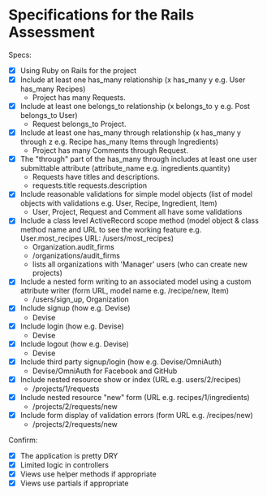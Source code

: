 # Specifications for the Rails Assessment

Specs:
- [x] Using Ruby on Rails for the project
- [x] Include at least one has_many relationship (x has_many y e.g. User has_many Recipes)
    - Project has many Requests.
- [x] Include at least one belongs_to relationship (x belongs_to y e.g. Post belongs_to User)
    - Request belongs_to Project.
- [x] Include at least one has_many through relationship (x has_many y through z e.g. Recipe has_many Items through Ingredients)
    - Project has many Comments through Request.
- [x] The "through" part of the has_many through includes at least one user submittable attribute (attribute_name e.g. ingredients.quantity)
    - Requests have titles and descriptions.
    - requests.title requests.description
- [x] Include reasonable validations for simple model objects (list of model objects with validations e.g. User, Recipe, Ingredient, Item)
    - User, Project, Request and Comment all have some validations
- [x] Include a class level ActiveRecord scope method (model object & class method name and URL to see the working feature e.g. User.most_recipes URL: /users/most_recipes)
    - Organization.audit_firms
    - /organizations/audit_firms
    - lists all organizations with 'Manager' users (who can create new projects)
- [x] Include a nested form writing to an associated model using a custom attribute writer (form URL, model name e.g. /recipe/new, Item)
    - /users/sign_up, Organization
- [x] Include signup (how e.g. Devise)
    - Devise
- [x] Include login (how e.g. Devise)
    - Devise
- [x] Include logout (how e.g. Devise)
    - Devise
- [x] Include third party signup/login (how e.g. Devise/OmniAuth)
    - Devise/OmniAuth for Facebook and GitHub
- [x] Include nested resource show or index (URL e.g. users/2/recipes)
    - /projects/1/requests
- [x] Include nested resource "new" form (URL e.g. recipes/1/ingredients)
    - /projects/2/requests/new
- [x] Include form display of validation errors (form URL e.g. /recipes/new)
    - /projects/2/requests/new

Confirm:
- [x] The application is pretty DRY
- [x] Limited logic in controllers
- [x] Views use helper methods if appropriate
- [x] Views use partials if appropriate
